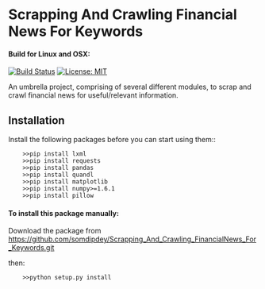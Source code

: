 # Scrapping And Crawling Financial News For Keywords

#### Build for Linux and OSX:
[![Build Status](https://travis-ci.org/somdipdey/Scrapping_And_Crawling_FinancialNews_For_Keywords.svg?branch=master)](https://travis-ci.org/somdipdey/Scrapping_And_Crawling_FinancialNews_For_Keywords)
[![License: MIT](https://img.shields.io/badge/License-MIT-red.svg)](https://github.com/somdipdey/Scrapping_And_Crawling_FinancialNews_For_Keywords/blob/master/LICENSE)

An umbrella project, comprising of several different modules, to scrap and crawl financial news for useful/relevant information.

## Installation

Install the following packages before you can start using them::

		>>pip install lxml
		>>pip install requests
		>>pip install pandas
		>>pip install quandl
		>>pip install matplotlib
		>>pip install numpy>=1.6.1
		>>pip install pillow

#### To install this package manually:
Download the package from https://github.com/somdipdey/Scrapping_And_Crawling_FinancialNews_For_Keywords.git

then:

		>>python setup.py install